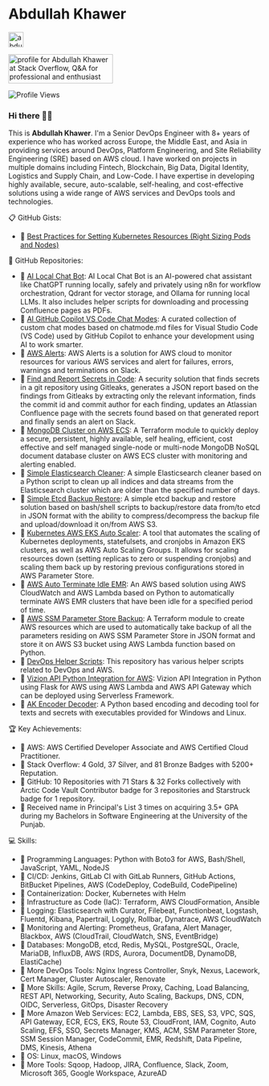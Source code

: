# Abdullah Khawer

<p align="left">
<a href="https://www.linkedin.com/in/abdullah-khawer/" target="blank"><img align="center" src="https://upload.wikimedia.org/wikipedia/commons/8/81/LinkedIn_icon.svg" alt="abdullahkhawer" height="30" width="30" /></a>

<a href="https://stackoverflow.com/users/11758843/abdullah-khawer"><img src="https://stackoverflow.com/users/flair/11758843.png" width="208" height="58" alt="profile for Abdullah Khawer at Stack Overflow, Q&amp;A for professional and enthusiast programmers" title="profile for Abdullah Khawer at Stack Overflow, Q&amp;A for professional and enthusiast programmers"></a>
</p>

![Profile Views](https://komarev.com/ghpvc/?username=abdullahkhawer&color=blue&style=flat)

### Hi there 👋🏻

This is **Abdullah Khawer**. I'm a Senior DevOps Engineer with 8+ years of experience who has worked across Europe, the Middle East, and Asia in providing services around DevOps, Platform Engineering, and Site Reliability Engineering (SRE) based on AWS cloud. I have worked on projects in multiple domains including Fintech, Blockchain, Big Data, Digital Identity, Logistics and Supply Chain, and Low-Code. I have expertise in developing highly available, secure, auto-scalable, self-healing, and cost-effective solutions using a wide range of AWS services and DevOps tools and technologies.

📋 GitHub Gists:
- 📌 [Best Practices for Setting Kubernetes Resources (Right Sizing Pods and Nodes)
](https://gist.github.com/abdullahkhawer/d2dad740efb2d003f2b3ad2441b9037e)

📁 GitHub Repositories:
- 📌 [AI Local Chat Bot](https://github.com/abdullahkhawer/ai-local-chat-bot): AI Local Chat Bot is an AI-powered chat assistant like ChatGPT running locally, safely and privately using n8n for workflow orchestration, Qdrant for vector storage, and Ollama for running local LLMs. It also includes helper scripts for downloading and processing Confluence pages as PDFs.
- 📌 [AI GitHub Copilot VS Code Chat Modes](https://github.com/abdullahkhawer/ai-github-copilot-vs-code-chat-modes): A curated collection of custom chat modes based on chatmode.md files for Visual Studio Code (VS Code) used by GitHub Copilot to enhance your development using AI to work smarter.
- 📌 [AWS Alerts](https://github.com/abdullahkhawer/aws-alerts): AWS Alerts is a solution for AWS cloud to monitor resources for various AWS services and alert for failures, errors, warnings and terminations on Slack.
- 📌 [Find and Report Secrets in Code](https://github.com/abdullahkhawer/find-and-report-secrets-in-code): A security solution that finds secrets in a git repository using Gitleaks, generates a JSON report based on the findings from Gitleaks by extracting only the relevant information, finds the commit id and commit author for each finding, updates an Atlassian Confluence page with the secrets found based on that generated report and finally sends an alert on Slack.
- 📌 [MongoDB Cluster on AWS ECS](https://github.com/abdullahkhawer/mongodb-cluster-on-aws-ecs): A Terraform module to quickly deploy a secure, persistent, highly available, self healing, efficient, cost effective and self managed single-node or multi-node MongoDB NoSQL document database cluster on AWS ECS cluster with monitoring and alerting enabled.
- 📌 [Simple Elasticsearch Cleaner](https://github.com/abdullahkhawer/simple-elasticsearch-cleaner): A simple Elasticsearch cleaner based on a Python script to clean up all indices and data streams from the Elasticsearch cluster which are older than the specified number of days.
- 📌 [Simple Etcd Backup Restore](https://github.com/abdullahkhawer/simple-etcd-backup-restore): A simple etcd backup and restore solution based on bash/shell scripts to backup/restore data from/to etcd in JSON format with the ability to compress/decompress the backup file and upload/download it on/from AWS S3.
- 📌 [Kubernetes AWS EKS Auto Scaler](https://github.com/abdullahkhawer/kubernetes-aws-eks-auto-scaler): A tool that automates the scaling of Kubernetes deployments, statefulsets, and cronjobs in Amazon EKS clusters, as well as AWS Auto Scaling Groups. It allows for scaling resources down (setting replicas to zero or suspending cronjobs) and scaling them back up by restoring previous configurations stored in AWS Parameter Store.
- 📌 [AWS Auto Terminate Idle EMR](https://github.com/abdullahkhawer/aws-auto-terminate-idle-emr): An AWS based solution using AWS CloudWatch and AWS Lambda based on Python to automatically terminate AWS EMR clusters that have been idle for a specified period of time.
- 📌 [AWS SSM Parameter Store Backup](https://github.com/abdullahkhawer/aws-ssm-parameter-store-backup): A Terraform module to create AWS resources which are used to automatically take backup of all the parameters residing on AWS SSM Parameter Store in JSON format and store it on AWS S3 bucket using AWS Lambda function based on Python.
- 📌 [DevOps Helper Scripts](https://github.com/abdullahkhawer/devops-helper-scripts): This repository has various helper scripts related to DevOps and AWS.
- 📌 [Vizion API Python Integration for AWS](https://github.com/abdullahkhawer/vizion-api-python-integration-for-aws): Vizion API Integration in Python using Flask for AWS using AWS Lambda and AWS API Gateway which can be deployed using Serverless Framework.
- 📌 [AK Encoder Decoder](https://github.com/abdullahkhawer/ak-encoder-decoder): A Python based encoding and decoding tool for texts and secrets with executables provided for Windows and Linux.

🏆 Key Achievements:
- 📌 AWS: AWS Certified Developer Associate and AWS Certified Cloud Practitioner.
- 📌 Stack Overflow: 4 Gold, 37 Silver, and 81 Bronze Badges with 5200+ Reputation.
- 📌 GitHub: 10 Repositories with 71 Stars & 32 Forks collectively with Arctic Code Vault Contributor badge for 3 repositories and Starstruck badge for 1 repository.
- 📌 Received name in Principal's List 3 times on acquiring 3.5+ GPA during my Bachelors in Software Engineering at the University of the Punjab.

💻 Skills:
- 📌 Programming Languages: Python with Boto3 for AWS, Bash/Shell, JavaScript, YAML, NodeJS
- 📌 CI/CD: Jenkins, GitLab CI with GitLab Runners, GitHub Actions, BitBucket Pipelines, AWS (CodeDeploy, CodeBuild, CodePipeline)
- 📌 Containerization: Docker, Kubernetes with Helm
- 📌 Infrastructure as Code (IaC): Terraform, AWS CloudFormation, Ansible
- 📌 Logging: Elasticsearch with Curator, Filebeat, Functionbeat, Logstash, Fluentd, Kibana, Papertrail, Loggly, Rollbar, Dynatrace, AWS CloudWatch
- 📌 Monitoring and Alerting: Prometheus, Grafana, Alert Manager, Blackbox, AWS (CloudTrail, CloudWatch, SNS, EventBridge)
- 📌 Databases: MongoDB, etcd, Redis, MySQL, PostgreSQL, Oracle, MariaDB, InfluxDB, AWS (RDS, Aurora, DocumentDB, DynamoDB, ElastiCache)
- 📌 More DevOps Tools: Nginx Ingress Controller, Snyk, Nexus, Lacework, Cert Manager, Cluster Autoscaler, Renovate
- 📌 More Skills: Agile, Scrum, Reverse Proxy, Caching, Load Balancing, REST API, Networking, Security, Auto Scaling, Backups, DNS, CDN, OIDC, Serverless, GitOps, Disaster Recovery
- 📌 More Amazon Web Services: EC2, Lambda, EBS, SES, S3, VPC, SQS, API Gateway, ECR, ECS, EKS, Route 53, CloudFront, IAM, Cognito, Auto Scaling, EFS, SSO, Secrets Manager, KMS, ACM, SSM Parameter Store, SSM Session Manager, CodeCommit, EMR, Redshift, Data Pipeline, DMS, Kinesis, Athena
- 📌 OS: Linux, macOS, Windows
- 📌 More Tools: Sqoop, Hadoop, JIRA, Confluence, Slack, Zoom, Microsoft 365, Google Workspace, AzureAD

<!--
**abdullahkhawer/abdullahkhawer** is a ✨ _special_ ✨ repository because its `README.md` (this file) appears on your GitHub profile.

Here are some ideas to get you started:

- 🔭 I’m currently working on ...
- 🌱 I’m currently learning ...
- 👯 I’m looking to collaborate on ...
- 🤔 I’m looking for help with ...
- 💬 Ask me about ...
- 📫 How to reach me: ...
- 😄 Pronouns: ...
- ⚡ Fun fact: ...
-->
